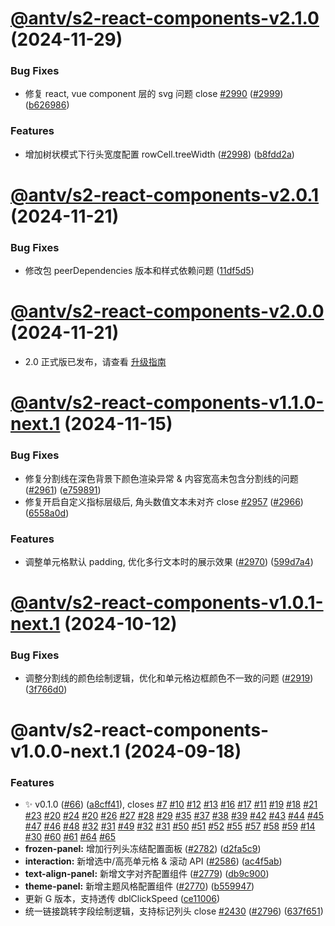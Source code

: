 # [@antv/s2-react-components-v2.1.0](https://github.com/antvis/S2/compare/@antv/s2-react-components-v2.0.1...@antv/s2-react-components-v2.1.0) (2024-11-29)


### Bug Fixes

* 修复 react, vue component 层的 svg 问题 close [#2990](https://github.com/antvis/S2/issues/2990) ([#2999](https://github.com/antvis/S2/issues/2999)) ([b626986](https://github.com/antvis/S2/commit/b626986827a4cd6439d06bdd2e9fb8aa6e19fdc4))


### Features

* 增加树状模式下行头宽度配置 rowCell.treeWidth ([#2998](https://github.com/antvis/S2/issues/2998)) ([b8fdd2a](https://github.com/antvis/S2/commit/b8fdd2a700a9a3bdc5d565c2bf89a85427c66a88))

# [@antv/s2-react-components-v2.0.1](https://github.com/antvis/S2/compare/@antv/s2-react-components-v2.0.0...@antv/s2-react-components-v2.0.1) (2024-11-21)


### Bug Fixes

* 修改包 peerDependencies 版本和样式依赖问题 ([11df5d5](https://github.com/antvis/S2/commit/11df5d511515817047b09d6e3dd37000f7b189f2))

# [@antv/s2-react-components-v2.0.0](#) (2024-11-21)

* 2.0 正式版已发布，请查看 [升级指南](https://s2.antv.antgroup.com/manual/migration-v2)

# [@antv/s2-react-components-v1.1.0-next.1](https://github.com/antvis/S2/compare/@antv/s2-react-components-v1.0.1-next.1...@antv/s2-react-components-v1.1.0-next.1) (2024-11-15)


### Bug Fixes

* 修复分割线在深色背景下颜色渲染异常 & 内容宽高未包含分割线的问题 ([#2961](https://github.com/antvis/S2/issues/2961)) ([e759891](https://github.com/antvis/S2/commit/e759891865eee0940d0f5c92345d5490e10eb57c))
* 修复开启自定义指标层级后, 角头数值文本未对齐 close [#2957](https://github.com/antvis/S2/issues/2957) ([#2966](https://github.com/antvis/S2/issues/2966)) ([6558a0d](https://github.com/antvis/S2/commit/6558a0df55dc324e1810e2f2a5d314de7389e2b1))


### Features

* 调整单元格默认 padding, 优化多行文本时的展示效果 ([#2970](https://github.com/antvis/S2/issues/2970)) ([599d7a4](https://github.com/antvis/S2/commit/599d7a4e76d2b606bdb0509eb684f47870a9e69d))

# [@antv/s2-react-components-v1.0.1-next.1](https://github.com/antvis/S2/compare/@antv/s2-react-components-v1.0.0...@antv/s2-react-components-v1.0.1-next.1) (2024-10-12)

### Bug Fixes

* 调整分割线的颜色绘制逻辑，优化和单元格边框颜色不一致的问题 ([#2919](https://github.com/antvis/S2/issues/2919)) ([3f766d0](https://github.com/antvis/S2/commit/3f766d02b14bf6d6ebac34b302a0232a58afe500))

# @antv/s2-react-components-v1.0.0-next.1 (2024-09-18)

### Features

* ✨ v0.1.0 ([#66](https://github.com/antvis/S2/issues/66)) ([a8cff41](https://github.com/antvis/S2/commit/a8cff413a15a4c050c82e87808e9ec2af8eb576d)), closes [#7](https://github.com/antvis/S2/issues/7) [#10](https://github.com/antvis/S2/issues/10) [#12](https://github.com/antvis/S2/issues/12) [#13](https://github.com/antvis/S2/issues/13) [#16](https://github.com/antvis/S2/issues/16) [#17](https://github.com/antvis/S2/issues/17) [#11](https://github.com/antvis/S2/issues/11) [#19](https://github.com/antvis/S2/issues/19) [#18](https://github.com/antvis/S2/issues/18) [#21](https://github.com/antvis/S2/issues/21) [#23](https://github.com/antvis/S2/issues/23) [#20](https://github.com/antvis/S2/issues/20) [#24](https://github.com/antvis/S2/issues/24) [#20](https://github.com/antvis/S2/issues/20) [#26](https://github.com/antvis/S2/issues/26) [#27](https://github.com/antvis/S2/issues/27) [#28](https://github.com/antvis/S2/issues/28) [#29](https://github.com/antvis/S2/issues/29) [#35](https://github.com/antvis/S2/issues/35) [#37](https://github.com/antvis/S2/issues/37) [#38](https://github.com/antvis/S2/issues/38) [#39](https://github.com/antvis/S2/issues/39) [#42](https://github.com/antvis/S2/issues/42) [#43](https://github.com/antvis/S2/issues/43) [#44](https://github.com/antvis/S2/issues/44) [#45](https://github.com/antvis/S2/issues/45) [#47](https://github.com/antvis/S2/issues/47) [#46](https://github.com/antvis/S2/issues/46) [#48](https://github.com/antvis/S2/issues/48) [#32](https://github.com/antvis/S2/issues/32) [#31](https://github.com/antvis/S2/issues/31) [#49](https://github.com/antvis/S2/issues/49) [#32](https://github.com/antvis/S2/issues/32) [#31](https://github.com/antvis/S2/issues/31) [#50](https://github.com/antvis/S2/issues/50) [#51](https://github.com/antvis/S2/issues/51) [#52](https://github.com/antvis/S2/issues/52) [#55](https://github.com/antvis/S2/issues/55) [#57](https://github.com/antvis/S2/issues/57) [#58](https://github.com/antvis/S2/issues/58) [#59](https://github.com/antvis/S2/issues/59) [#14](https://github.com/antvis/S2/issues/14) [#30](https://github.com/antvis/S2/issues/30) [#60](https://github.com/antvis/S2/issues/60) [#61](https://github.com/antvis/S2/issues/61) [#64](https://github.com/antvis/S2/issues/64) [#65](https://github.com/antvis/S2/issues/65)
* **frozen-panel:** 增加行列头冻结配置面板 ([#2782](https://github.com/antvis/S2/issues/2782)) ([d2fa5c9](https://github.com/antvis/S2/commit/d2fa5c958cee04a09d95ae481d62fd035728c7ae))
* **interaction:** 新增选中/高亮单元格 & 滚动 API ([#2586](https://github.com/antvis/S2/issues/2586)) ([ac4f5ab](https://github.com/antvis/S2/commit/ac4f5ab9d87bf9bf725b2ef872342a597823ebf6))
* **text-align-panel:** 新增文字对齐配置组件 ([#2779](https://github.com/antvis/S2/issues/2779)) ([db9c900](https://github.com/antvis/S2/commit/db9c9005e4cda64e84d95c0bdc432a55209c2f3b))
* **theme-panel:** 新增主题风格配置组件 ([#2770](https://github.com/antvis/S2/issues/2770)) ([b559947](https://github.com/antvis/S2/commit/b559947ae2695dc3e4b581b10785ce34956d3702))
* 更新 G 版本，支持透传 dblClickSpeed ([ce11006](https://github.com/antvis/S2/commit/ce110069c855bc68fd89e014f8436d6e8bf92a49))
* 统一链接跳转字段绘制逻辑，支持标记列头 close [#2430](https://github.com/antvis/S2/issues/2430) ([#2796](https://github.com/antvis/S2/issues/2796)) ([637f651](https://github.com/antvis/S2/commit/637f651bbaaf1fcb696afe12c03e5c7042f95fae))
